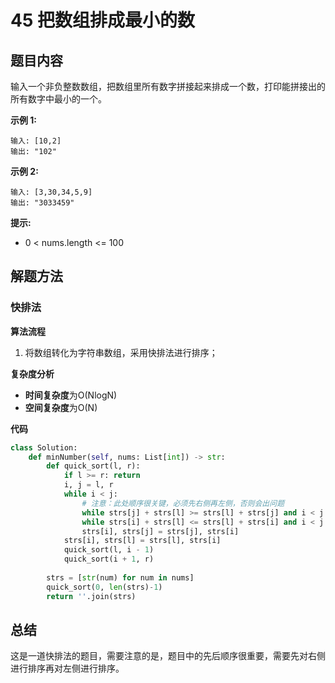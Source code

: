 # 45 把数组排成最小的数

## 题目内容

输入一个非负整数数组，把数组里所有数字拼接起来排成一个数，打印能拼接出的所有数字中最小的一个。

**示例 1:**

```
输入: [10,2]
输出: "102"
```

**示例 2:**

```
输入: [3,30,34,5,9]
输出: "3033459"
```

**提示:**

* 0 < nums.length <= 100

## 解题方法

### 快排法

**算法流程**

1. 将数组转化为字符串数组，采用快排法进行排序；

**复杂度分析**

* **时间复杂度**为O(NlogN)
* **空间复杂度**为O(N)

**代码**

```python
class Solution:
    def minNumber(self, nums: List[int]) -> str:
        def quick_sort(l, r):
            if l >= r: return
            i, j = l, r 
            while i < j:
                # 注意：此处顺序很关键，必须先右侧再左侧，否则会出问题
                while strs[j] + strs[l] >= strs[l] + strs[j] and i < j: j -= 1
                while strs[i] + strs[l] <= strs[l] + strs[i] and i < j: i += 1            
                strs[i], strs[j] = strs[j], strs[i]
            strs[i], strs[l] = strs[l], strs[i]
            quick_sort(l, i - 1)
            quick_sort(i + 1, r)
        
        strs = [str(num) for num in nums]
        quick_sort(0, len(strs)-1)
        return ''.join(strs)
```

## 总结

这是一道快排法的题目，需要注意的是，题目中的先后顺序很重要，需要先对右侧进行排序再对左侧进行排序。